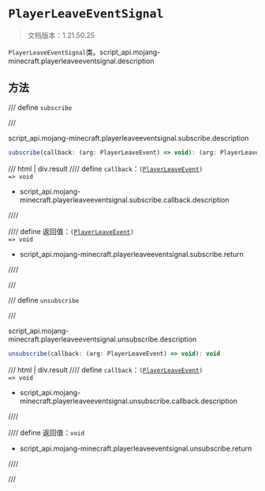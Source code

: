 # `PlayerLeaveEventSignal`

> 文档版本：1.21.50.25

`PlayerLeaveEventSignal`类。script_api.mojang-minecraft.playerleaveeventsignal.description

## 方法

/// define
`subscribe`


///

script_api.mojang-minecraft.playerleaveeventsignal.subscribe.description

```js
subscribe(callback: (arg: PlayerLeaveEvent) => void): (arg: PlayerLeaveEvent) => void
```

/// html | div.result
//// define
`callback`：<code>(<a href="../playerleaveevent/">PlayerLeaveEvent</a>) =&gt; void</code>

- script_api.mojang-minecraft.playerleaveeventsignal.subscribe.callback.description


////

//// define
返回值：<code>(<a href="../playerleaveevent/">PlayerLeaveEvent</a>) =&gt; void</code>

- script_api.mojang-minecraft.playerleaveeventsignal.subscribe.return


////

///


/// define
`unsubscribe`


///

script_api.mojang-minecraft.playerleaveeventsignal.unsubscribe.description

```js
unsubscribe(callback: (arg: PlayerLeaveEvent) => void): void
```

/// html | div.result
//// define
`callback`：<code>(<a href="../playerleaveevent/">PlayerLeaveEvent</a>) =&gt; void</code>

- script_api.mojang-minecraft.playerleaveeventsignal.unsubscribe.callback.description


////

//// define
返回值：`void`

- script_api.mojang-minecraft.playerleaveeventsignal.unsubscribe.return


////

///

